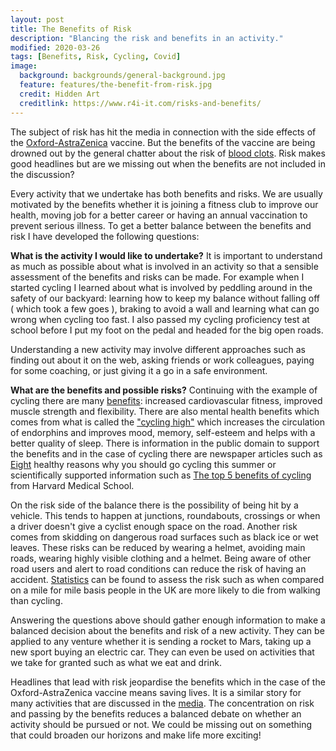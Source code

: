 ```yaml
---
layout: post
title: The Benefits of Risk
description: "Blancing the risk and benefits in an activity."
modified: 2020-03-26
tags: [Benefits, Risk, Cycling, Covid]
image:
  background: backgrounds/general-background.jpg
  feature: features/the-benefit-from-risk.jpg
  credit: Hidden Art
  creditlink: https://www.r4i-it.com/risks-and-benefits/
---
```


The subject of risk has hit the media in connection with the side effects of the [Oxford-AstraZenica](https://www.gov.uk/government/publications/regulatory-approval-of-covid-19-vaccine-astrazeneca) vaccine. But the benefits of the vaccine are being drowned out by the general chatter about the risk of [blood clots](https://www.bmj.com/content/372/bmj.n774). Risk makes good headlines but are we missing out when the benefits are not included in the discussion?

Every activity that we undertake has both benefits and risks. We are usually motivated by the benefits whether it is joining a fitness club to improve our health, moving job for a better career or having an annual vaccination to prevent serious illness. To get a better balance between the benefits and risk I have developed the following questions:

<b>What is the activity I would like to undertake?</b> It is important to understand as much as possible about what is involved in an activity so that a sensible assessment of the benefits and risks can be made. For example when I started cycling I learned about what is involved by peddling around in the safety of our backyard: learning how to keep my balance without falling off ( which took a few goes ), braking to avoid a wall and learning what can go wrong when cycling too fast.  I also passed my cycling proficiency test at school before I put my foot on the pedal and headed for the big open roads.

Understanding a new activity may involve different approaches such as finding out about it on the web, asking friends or work colleagues, paying for some coaching, or just giving it a go in a safe environment.

<b>What are the benefits and possible risks?</b> Continuing with the example of cycling there are many [benefits](https://www.betterhealth.vic.gov.au/health/healthyliving/cycling-health-benefits#cycling-for-health-and-fitness): increased cardiovascular fitness, improved muscle strength and flexibility. There are also mental health benefits which comes from what is called the ["cycling high"](https://mensline.org.au/mens-mental-health/cycling-positive-mental-health/) which increases the circulation of endorphins and improves mood, memory, self-esteem and helps with a better quality of sleep. There is information in the public domain to support the benefits and in the case of cycling there are newspaper articles such as [Eight](https://www.telegraph.co.uk/cycling/family-routes/health-benefits/) healthy reasons why you should go cycling this summer or scientifically supported information such as [The top 5 benefits of cycling](https://www.health.harvard.edu/staying-healthy/the-top-5-benefits-of-cycling ) from Harvard Medical School.

On the risk side of the balance there is the possibility of being hit by a vehicle. This tends to happen at junctions, roundabouts, crossings or when a driver doesn't give a cyclist enough space on the road. Another risk comes from skidding on dangerous road surfaces such as black ice or wet leaves. These risks can be reduced by wearing a helmet, avoiding main roads, wearing highly visible clothing and a helmet. Being aware of other road users and  alert to road conditions can reduce the risk of having an accident. [Statistics](https://ig.ft.com/sites/urban-cycling/) can be found to assess the risk such as when compared on a mile for mile basis people in the UK are more likely to die from walking than cycling.

Answering the questions above should gather enough information to make a balanced decision about the benefits and risk of a new activity. They can be applied to any venture whether it is sending a rocket to Mars, taking up a new sport buying an electric car. They can even be used on activities that we take for granted such as what we eat and drink.


Headlines that lead with risk jeopardise the benefits which in the case of the Oxford-AstraZenica vaccine means saving lives. It is a similar story for many activities that are discussed in the [media](https://core.ac.uk/download/pdf/72057061.pdf). The concentration on risk and passing by the benefits reduces a balanced debate on whether an activity should be pursued or not. We could be missing out on something that could broaden our horizons and make life more exciting!
